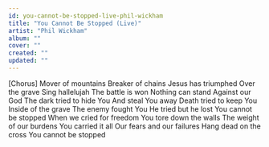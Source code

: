 ```yaml
---
id: you-cannot-be-stopped-live-phil-wickham
title: "You Cannot Be Stopped (Live)"
artist: "Phil Wickham"
album: ""
cover: ""
created: ""
updated: ""
---
```


[Chorus]
Mover of mountains
Breaker of chains
Jesus has triumphed
Over the grave
Sing hallelujah
The battle is won
Nothing can stand
Against our God
The dark tried to hide You
And steal You away
Death tried to keep You
Inside of the grave
The enemy fought You
He tried but he lost
You cannot be stopped
When we cried for freedom
You tore down the walls
The weight of our burdens
You carried it all
Our fears and our failures
Hang dead on the cross
You cannot be stopped